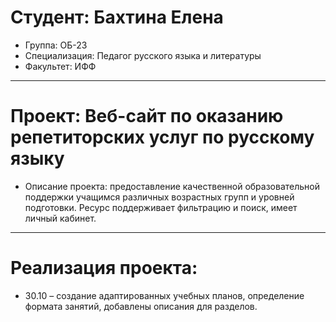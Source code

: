 # Студент: Бахтина Елена
- Группа: ОБ-23
- Специализация: Педагог русского языка и литературы
- Факультет: ИФФ
---
# Проект: Веб-сайт по оказанию репетиторских услуг по русскому языку
- Описание проекта: предоставление качественной образовательной поддержки учащимся различных возрастных групп и уровней подготовки. Ресурс поддерживает фильтрацию и поиск, имеет личный кабинет.
---
# Реализация проекта: 
- 30.10 – создание адаптированных учебных планов, определение формата занятий, добавлены описания для разделов.
